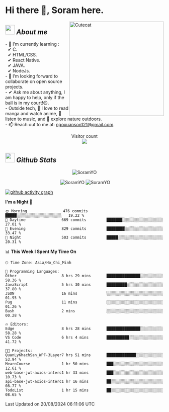 # Hi there 👋, Soram here. 
 
<img align="right" width=300px alt="Cutecat" src="https://c.tenor.com/K33MDwMai28AAAAC/nyochio-d4dj.gif" />

## <img src="https://c.tenor.com/q8EQYnb8VLcAAAAi/re-zero.gif" width="30px">&nbsp;***About me***
 
\- 🌱 I’m currently learning :
  <br> &nbsp; ✔ C.
  <br> &nbsp; ✔ HTML/CSS.
  <br> &nbsp; ✔ React Native.
  <br> &nbsp; ✔ JAVA.
   <br> &nbsp; ✔ NodeJs.
<br> \- 👯 I’m looking forward to collaborate on open source projects.
<br> \- ✔ Ask me about anything, I am happy to help, only if the ball is in my court!😉.
<br> \- Outside tech,  📖 I love to read manga and watch anime, 🎵 listen to music, and 🌴 explore nature outdoors.
<br> \- 📫 Reach out to me at: ngoxuanson121@gmail.com.

<p align="center"> 
  Visitor count<br>
  <img src="https://profile-counter.glitch.me/SoramYO/count.svg" />
</p>

## <img src="https://c.tenor.com/moaQHad4VcMAAAAi/ram-dance.gif" width="30px">&nbsp;***Github Stats***
<p align="center"> <img src="https://komarev.com/ghpvc/?username=SoramYO" alt="SoramYO" /> </p>

<p align="center">&nbsp;<img align="center" src="https://github-readme-stats.vercel.app/api?username=SoramYO&theme=gotham&show_icons=true" alt="SoramYO" />

<img align="center" src="http://github-readme-streak-stats.herokuapp.com?user=SoramYO&theme=gotham&hide_border=true&date_format=M%20j%5B%2C%20Y%5D" alt="SoramYO" />


[![github activity graph](https://github-readme-activity-graph.vercel.app/graph?username=SoramYO&theme=tokyo-night)](https://github.com/SoramYO/github-readme-activity-graph)


<!--START_SECTION:waka-->
**I'm a Night 🦉** 

```text
🌞 Morning                476 commits         █████░░░░░░░░░░░░░░░░░░░░   19.22 % 
🌆 Daytime                669 commits         ███████░░░░░░░░░░░░░░░░░░   27.01 % 
🌃 Evening                829 commits         ████████░░░░░░░░░░░░░░░░░   33.47 % 
🌙 Night                  503 commits         █████░░░░░░░░░░░░░░░░░░░░   20.31 % 
```


📊 **This Week I Spent My Time On** 

```text
🕑︎ Time Zone: Asia/Ho_Chi_Minh

💬 Programming Languages: 
Other                    8 hrs 29 mins       ███████████████░░░░░░░░░░   58.36 % 
JavaScript               5 hrs 30 mins       █████████░░░░░░░░░░░░░░░░   37.80 % 
JSON                     16 mins             ░░░░░░░░░░░░░░░░░░░░░░░░░   01.95 % 
Pug                      11 mins             ░░░░░░░░░░░░░░░░░░░░░░░░░   01.26 % 
Bash                     2 mins              ░░░░░░░░░░░░░░░░░░░░░░░░░   00.28 % 

🔥 Editors: 
Edge                     8 hrs 28 mins       ███████████████░░░░░░░░░░   58.28 % 
VS Code                  6 hrs 4 mins        ██████████░░░░░░░░░░░░░░░   41.72 % 

🐱‍💻 Projects: 
QuanLyKhachSan_WPF-3Layer7 hrs 51 mins       █████████████░░░░░░░░░░░░   53.94 % 
MearnCourse              1 hr 50 mins        ███░░░░░░░░░░░░░░░░░░░░░░   12.61 % 
web-base-jwt-axios-interc1 hr 33 mins        ███░░░░░░░░░░░░░░░░░░░░░░   10.73 % 
api-base-jwt-axios-interc1 hr 16 mins        ██░░░░░░░░░░░░░░░░░░░░░░░   08.77 % 
TodoList                 1 hr 15 mins        ██░░░░░░░░░░░░░░░░░░░░░░░   08.65 % 
```


 Last Updated on 20/08/2024 06:11:06 UTC
<!--END_SECTION:waka-->

